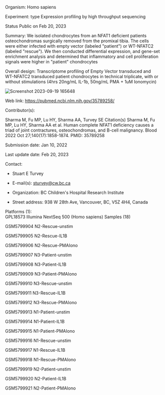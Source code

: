 Organism: Homo sapiens

Experiment: type Expression profiling by high throughput sequencing

Status Public on Feb 20, 2023

Summary: We isolated chondrocytes from an NFAT1 deficient patients
osteochondromas surgically removed from the promixal tibia. The cells
were either infected with empty vector (labeled "patient") or WT-NFATC2
(labeled "rescue"). We then conducted differential expression, and
gene-set enrichment analysis and determined that inflammatory and cell
proliferation signals were higher in "patient" chondrocytes

Overall design: Transcriptome profiling of Empty Vector transduced and
WT-NFATC2 transduced patient chondrocytes in technical triplicate, with
or without stimulations (4hrs 20ng/mL IL-1b, 50ng/mL PMA + 1uM
Ionomycin)

![Screenshot 2023-09-19 165648](https://github.com/liamg15/RNAseq/assets/71047301/17b15d7b-d99f-4148-ba09-83ce0fc5f1c2)

Web link: <https://pubmed.ncbi.nlm.nih.gov/35789258/>

Contributor(s):

Sharma M, Fu MP, Lu HY, Sharma AA, Turvey SE Citation(s) Sharma M, Fu
MP, Lu HY, Sharma AA et al. Human complete NFAT1 deficiency causes a
triad of joint contractures, osteochondromas, and B-cell malignancy.
Blood 2022 Oct 27;140(17):1858-1874. PMID: 35789258

Submission date: Jan 10, 2022

Last update date: Feb 20, 2023

Contact:

-   Stuart E Turvey

-   E-mail(s): [sturvey\@cw.bc.ca](mailto:sturvey@cw.bc.ca)

-   Organization: BC Children's Hospital Research Institute

-   Street address: 938 W 28th Ave, Vancouver, BC, V5Z 4H4, Canada

Platforms (1):\
GPL18573 Illumina NextSeq 500 (Homo sapiens) Samples (18)

GSM5799904 N2-Rescue-unstim <p/>
GSM5799905 N2-Rescue-IL1B <p/>
GSM5799906 N2-Rescue-PMAIono <p/>
GSM5799907 N3-Patient-unstim <p/>
GSM5799908 N3-Patient-IL1B <p/>
GSM5799909 N3-Patient-PMAIono <p/>
GSM5799910 N3-Rescue-unstim <p/>
GSM5799911 N3-Rescue-IL1B <p/>
GSM5799912 N3-Rescue-PMAIono <p/>
GSM5799913 N1-Patient-unstim <p/>
GSM5799914 N1-Patient-IL1B <p/>
GSM5799915 N1-Patient-PMAIono <p/>
GSM5799916 N1-Rescue-unstim <p/>
GSM5799917 N1-Rescue-IL1B <p/>
GSM5799918 N1-Rescue-PMAIono <p/>
GSM5799919 N2-Patient-unstim <p/>
GSM5799920 N2-Patient-IL1B <p/>
GSM5799921 N2-Patient-PMAIono <p/>
